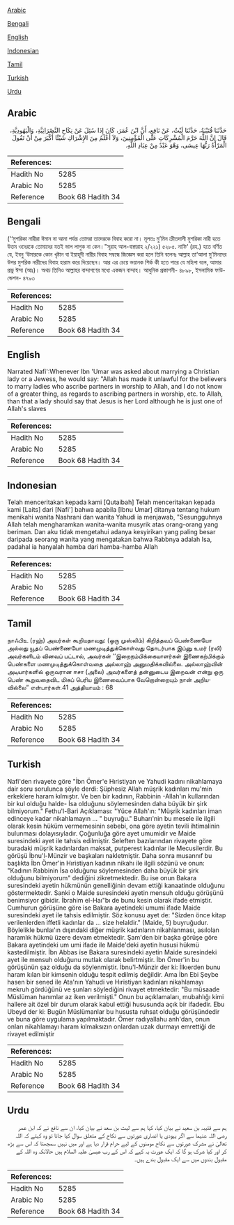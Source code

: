 [Arabic](#arabic)

[Bengali](#bengali)

[English](#english)

[Indonesian](#indonesian)

[Tamil](#tamil)

[Turkish](#turkish)

[Urdu](#urdu)

## Arabic


<div dir="rtl" lang="ar" style={{fontSize:'larger',backgroundColor:'#f8f9fa',padding:20}}>
حَدَّثَنَا قُتَيْبَةُ، حَدَّثَنَا لَيْثٌ، عَنْ نَافِعٍ، أَنَّ ابْنَ عُمَرَ، كَانَ إِذَا سُئِلَ عَنْ نِكَاحِ النَّصْرَانِيَّةِ، وَالْيَهُودِيَّةِ، قَالَ إِنَّ اللَّهَ حَرَّمَ الْمُشْرِكَاتِ عَلَى الْمُؤْمِنِينَ، وَلاَ أَعْلَمُ مِنَ الإِشْرَاكِ شَيْئًا أَكْبَرَ مِنْ أَنْ تَقُولَ الْمَرْأَةُ رَبُّهَا عِيسَى، وَهْوَ عَبْدٌ مِنْ عِبَادِ اللَّهِ‏.‏
</div>
<div style={{backgroundColor:'#f8f9fa',padding:20, marginBottom: 10}}><table> <thead> <tr> <th>References:</th> <th></th> </tr> </thead> <tbody><tr><td>Hadith No</td><td>5285</td></tr><tr><td>Arabic No</td><td>5285</td></tr><tr><td>Reference</td><td>Book 68 Hadith 34</td></tr></tbody></table></div>

## Bengali


<div dir="ltr" lang="bn" style={{fontSize:'larger',backgroundColor:'#f8f9fa',padding:20}}>
(‘‘মুশরিকা নারীরা ঈমান না আনা পর্যন্ত তোমরা তাদেরকে বিবাহ করো না। মূলতঃ মু’মিন ক্রীতদাসী মুশরিকা নারী হতে উত্তম ওদেরকে তোমাদের যতই ভাল লাগুক না কেন।"সূরাহ আল-বাক্বারাহ ২/২২১) ৫২৮৫. নাফি‘ (রহ.) হতে বর্ণিত যে, ইবনু ‘উমারকে কোন খৃষ্টান বা ইয়াহূদী নারীর বিবাহ সম্বন্ধে জিজ্ঞেস করা হলে তিনি বলেনঃ আল্লাহ তা‘আলা মু’মিনদের উপর মুশরিক নারীদের বিবাহ হারাম করে দিয়েছেন। আর এর চেয়ে ভয়ানক শির্ক কী হতে পারে যে মহিলা বলে, আমার প্রভু ঈসা (আঃ)। অথচ তিনিও আল্লাহর বান্দাগণের মধ্যে একজন বান্দাহ। আধুনিক প্রকাশনী- ৪৮৯৮, ইসলামিক ফাউন্ডেশন- ৪৭৯৩
</div>
<div style={{backgroundColor:'#f8f9fa',padding:20, marginBottom: 10}}><table> <thead> <tr> <th>References:</th> <th></th> </tr> </thead> <tbody><tr><td>Hadith No</td><td>5285</td></tr><tr><td>Arabic No</td><td>5285</td></tr><tr><td>Reference</td><td>Book 68 Hadith 34</td></tr></tbody></table></div>

## English


<div dir="ltr" lang="en" style={{fontSize:'larger',backgroundColor:'#f8f9fa',padding:20}}>
Narrated Nafi':Whenever Ibn 'Umar was asked about marrying a Christian lady or a Jewess, he would say: "Allah has made it unlawful for the believers to marry ladies who ascribe partners in worship to Allah, and I do not know of a greater thing, as regards to ascribing partners in worship, etc. to Allah, than that a lady should say that Jesus is her Lord although he is just one of Allah's slaves
</div>
<div style={{backgroundColor:'#f8f9fa',padding:20, marginBottom: 10}}><table> <thead> <tr> <th>References:</th> <th></th> </tr> </thead> <tbody><tr><td>Hadith No</td><td>5285</td></tr><tr><td>Arabic No</td><td>5285</td></tr><tr><td>Reference</td><td>Book 68 Hadith 34</td></tr></tbody></table></div>

## Indonesian


<div dir="ltr" lang="id" style={{fontSize:'larger',backgroundColor:'#f8f9fa',padding:20}}>
Telah menceritakan kepada kami [Qutaibah] Telah menceritakan kepada kami [Laits] dari [Nafi'] bahwa apabila [Ibnu Umar] ditanya tentang hukum menikahi wanita Nashrani dan wanita Yahudi ia menjawab, "Sesungguhnya Allah telah mengharamkan wanita-wanita musyrik atas orang-orang yang beriman. Dan aku tidak mengetahui adanya kesyirikan yang paling besar daripada seorang wanita yang mengatakan bahwa Rabbnya adalah Isa, padahal ia hanyalah hamba dari hamba-hamba Allah
</div>
<div style={{backgroundColor:'#f8f9fa',padding:20, marginBottom: 10}}><table> <thead> <tr> <th>References:</th> <th></th> </tr> </thead> <tbody><tr><td>Hadith No</td><td>5285</td></tr><tr><td>Arabic No</td><td>5285</td></tr><tr><td>Reference</td><td>Book 68 Hadith 34</td></tr></tbody></table></div>

## Tamil


<div dir="ltr" lang="ta" style={{fontSize:'larger',backgroundColor:'#f8f9fa',padding:20}}>
நாஃபிஉ (ரஹ்) அவர்கள் கூறியதாவது: (ஒரு முஸ்லிம்) கிறித்தவப் பெண்ணையோ அல்லது யூதப் பெண்ணையோ மணமுடித்துக்கொள்வது தொடர்பாக இப்னு உமர் (ரலி) அவர்களிடம் வினவப் பட்டால், அவர்கள் ‘‘இறைநம்பிக்கையாளர்கள் இணைகற்பிக்கும் பெண்களை மணமுடித்துக்கொள்வதை அல்லாஹ் அனுமதிக்கவில்லை. அல்லாஹ்வின் அடியார்களில் ஒருவரான ஈசா (அலை) அவர்களைத் தன்னுடைய இறைவன் என்று ஒரு பெண் கூறுவதைவிட மிகப் பெரிய இணைவைப்பாக வேறொன்றையும் நான் அறியவில்லை” என்பார்கள்.41 அத்தியாயம் : 68
</div>
<div style={{backgroundColor:'#f8f9fa',padding:20, marginBottom: 10}}><table> <thead> <tr> <th>References:</th> <th></th> </tr> </thead> <tbody><tr><td>Hadith No</td><td>5285</td></tr><tr><td>Arabic No</td><td>5285</td></tr><tr><td>Reference</td><td>Book 68 Hadith 34</td></tr></tbody></table></div>

## Turkish


<div dir="ltr" lang="tr" style={{fontSize:'larger',backgroundColor:'#f8f9fa',padding:20}}>
Nafi'den rivayete göre "İbn Ömer'e Hıristiyan ve Yahudi kadını nikahlamaya dair soru sorulunca şöyle derdi: Şüphesiz Allah müşrik kadınları mu'min erkeklere haram kılmıştır. Ve ben bir kadının, Rabbinin -Allah'ın kullarından bir kul olduğu halde- İsa olduğunu söylemesinden daha büyük bir şirk bilmiyorum." Fethu'l-Bari Açıklaması: "Yüce Allah'ın: "Müşrik kadınları iman edinceye kadar nikahlamayın ... " buyruğu." Buharı'nin bu mesele ile ilgili olarak kesin hüküm vermemesinin sebebi, ona göre ayetin tevili ihtimalinin bulunması dolayısıyladır. Çoğunluğa göre ayet umumidir ve Maide suresindeki ayet ile tahsis edilmiştir. Seleften bazılarından rivayete göre buradaki müşrik kadınlardan maksat, putperest kadınlar ile Mecusilerdir. Bu görüşü İbnu'l-Münzir ve başkaları nakletmiştir. Daha sonra musannıf bu başlıkta İbn Ömer'in Hıristiyan kadının nikahı ile ilgili sözünü ve onun: "Kadının Rabbinin İsa olduğunu söylemesinden daha büyük bir şirk olduğunu bilmiyorum" dediğini zikretmektedir. Bu ise onun Bakara suresindeki ayetin hükmünün genelliğinin devam ettiği kanaatinde olduğunu göstermektedir. Sanki o Maide suresindeki ayetin mensuh olduğu görüşünü benimsiyor gibidir. İbrahim el-Haı"bı de bunu kesin olarak ifade etmiştir. Cumhurun görüşüne göre ise Bakara ayetindeki umumi ifade Maide suresindeki ayet ile tahsis edilmiştir. Söz konusu ayet de: "Sizden önce kitap verilenlerden iffetli kadınlar da ... size helaldir." (Maide, 5) buyruğudur. Böylelikle bunlaı'ın dışındaki diğer müşrik kadınların nikahlanması, asılolan haramlık hükmü üzere devam etmektedir. Şam'den bir başka görüşe göre Bakara ayetindeki um umi ifade ile Maide'deki ayetin hususi hükmü kastedilmiştir. İbn Abbas ise Bakara suresindeki ayetin Maide suresindeki ayet ile mensuh olduğunu mutlak olarak belirtmiştir. İbn Ömer'in bu görüşünün şaz olduğu da söylenmiştir. İbnu'l-Münzir der ki: İlkıerden bunu haram kılan bir kimsenin olduğu tespit edilmiş değildir. Ama İbn Ebi Şeybe hasen bir sened ile Ata'nın Yahudi ve Hıristiyan kadınları nikahlamayı mekruh gördüğünü ve şunları söylediğini rivayet etmektedir: "Bu müsaade Müslüman hanımlar az iken verilmişti." Onun bu açıklamaları, mubahlığı kimi hallere ait özel bir durum olarak kabul ettiği hususunda açık bir ifadedir. Ebu Ubeyd der ki: Bugün Müslümanlar bu hususta ruhsat olduğu görüşündedir ve buna göre uygulama yapılmaktadır. Ömer radıyallahu anh'dan, onun onları nikahlamayı haram kılmaksızın onlardan uzak durmayı emrettiği de rivayet edilmiştir
</div>
<div style={{backgroundColor:'#f8f9fa',padding:20, marginBottom: 10}}><table> <thead> <tr> <th>References:</th> <th></th> </tr> </thead> <tbody><tr><td>Hadith No</td><td>5285</td></tr><tr><td>Arabic No</td><td>5285</td></tr><tr><td>Reference</td><td>Book 68 Hadith 34</td></tr></tbody></table></div>

## Urdu


<div dir="rtl" lang="ur" style={{fontSize:'larger',backgroundColor:'#f8f9fa',padding:20}}>
ہم سے قتیبہ بن سعید نے بیان کیا، کہا ہم سے لیث بن سعد نے بیان کیا، ان سے نافع نے کہ ابن عمر رضی اللہ عنہما سے اگر یہودی یا انصاری عورتوں سے نکاح کے متعلق سوال کیا جاتا تو وہ کہتے کہ اللہ تعالیٰ نے مشرک عورتوں سے نکاح مومنوں کے لیے حرام قرار دیا ہے اور میں نہیں سمجھتا کہ اس سے بڑھ کر اور کیا شرک ہو گا کہ ایک عورت یہ کہے کہ اس کے رب عیسیٰ علیہ السلام ہیں حالانکہ وہ اللہ کے مقبول بندوں میں سے ایک مقبول بندے ہیں۔
</div>
<div style={{backgroundColor:'#f8f9fa',padding:20, marginBottom: 10}}><table> <thead> <tr> <th>References:</th> <th></th> </tr> </thead> <tbody><tr><td>Hadith No</td><td>5285</td></tr><tr><td>Arabic No</td><td>5285</td></tr><tr><td>Reference</td><td>Book 68 Hadith 34</td></tr></tbody></table></div>